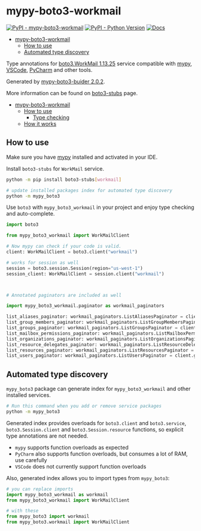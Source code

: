 # mypy-boto3-workmail

[![PyPI - mypy-boto3-workmail](https://img.shields.io/pypi/v/mypy-boto3-workmail.svg?color=blue)](https://pypi.org/project/mypy-boto3-workmail)
[![PyPI - Python Version](https://img.shields.io/pypi/pyversions/mypy-boto3-workmail.svg?color=blue)](https://pypi.org/project/mypy-boto3-workmail)
[![Docs](https://img.shields.io/readthedocs/mypy-boto3-builder.svg?color=blue)](https://mypy-boto3-builder.readthedocs.io/)

- [mypy-boto3-workmail](#mypy-boto3-workmail)
  - [How to use](#how-to-use)
  - [Automated type discovery](#automated-type-discovery)


Type annotations for
[boto3.WorkMail 1.13.25](https://boto3.amazonaws.com/v1/documentation/api/1.13.25/reference/services/workmail.html#WorkMail) service
compatible with [mypy](https://github.com/python/mypy), [VSCode](https://code.visualstudio.com/),
[PyCharm](https://www.jetbrains.com/pycharm/) and other tools.

Generated by [mypy-boto3-buider 2.0.2](https://github.com/vemel/mypy_boto3_builder).

More information can be found on [boto3-stubs](https://pypi.org/project/boto3-stubs/) page.

- [mypy-boto3-workmail](#mypy-boto3-workmail)
  - [How to use](#how-to-use)
    - [Type checking](#type-checking)
  - [How it works](#how-it-works)

## How to use

Make sure you have [mypy](https://github.com/python/mypy) installed and activated in your IDE.

Install `boto3-stubs` for `WorkMail` service.

```bash
python -m pip install boto3-stubs[workmail]

# update installed packages index for automated type discovery
python -m mypy_boto3
```

Use `boto3` with `mypy_boto3_workmail` in your project and enjoy type checking and auto-complete.

```python
import boto3

from mypy_boto3_workmail import WorkMailClient

# Now mypy can check if your code is valid.
client: WorkMailClient = boto3.client("workmail")

# works for session as well
session = boto3.session.Session(region="us-west-1")
session_client: WorkMailClient = session.client("workmail")



# Annotated paginators are included as well

import mypy_boto3_workmail.paginator as workmail_paginators

list_aliases_paginator: workmail_paginators.ListAliasesPaginator = client.get_paginator("list_aliases")
list_group_members_paginator: workmail_paginators.ListGroupMembersPaginator = client.get_paginator("list_group_members")
list_groups_paginator: workmail_paginators.ListGroupsPaginator = client.get_paginator("list_groups")
list_mailbox_permissions_paginator: workmail_paginators.ListMailboxPermissionsPaginator = client.get_paginator("list_mailbox_permissions")
list_organizations_paginator: workmail_paginators.ListOrganizationsPaginator = client.get_paginator("list_organizations")
list_resource_delegates_paginator: workmail_paginators.ListResourceDelegatesPaginator = client.get_paginator("list_resource_delegates")
list_resources_paginator: workmail_paginators.ListResourcesPaginator = client.get_paginator("list_resources")
list_users_paginator: workmail_paginators.ListUsersPaginator = client.get_paginator("list_users")
```

## Automated type discovery

`mypy_boto3` package can generate index for `mypy_boto3_workmail` and other installed services.

```bash
# Run this command when you add or remove service packages
python -m mypy_boto3
```

Generated index provides overloads for `boto3.client` and `boto3.service`,
`boto3.Session.client` and `boto3.Session.resource` functions,
so explicit type annotations are not needed.

- `mypy` supports function overloads as expected
- `PyCharm` also supports function overloads, but consumes a lot of RAM, use carefully
- `VSCode` does not currently support function overloads

Also, generated index allows you to import types from `mypy_boto3`:

```python
# you can replace imports
import mypy_boto3_workmail as workmail
from mypy_boto3_workmail import WorkMailClient

# with these
from mypy_boto3 import workmail
from mypy_boto3.workmail import WorkMailClient
```